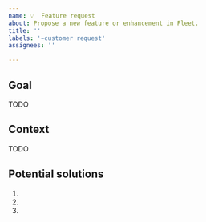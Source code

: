 ```yaml
---
name: 💡  Feature request
about: Propose a new feature or enhancement in Fleet.
title: ''
labels: '~customer request'
assignees: ''

---
```


## Goal

TODO
<!-- Describe the core problem you're trying to solve. -->

## Context

TODO
<!--
Please provide as much context as you can about your use case and motivations.
- How might this have a positive affect on your organization?
- What is the current situation? Why does the current situation hurt? 
- What are you doing right now to work around this issue? What's non-ideal about it?
-->

## Potential solutions

<!-- You can leave this blank, or propose a solution. You can also attach any screenshots or other visuals that might help convey your meaning. -->

1. 
2. 
3. 
